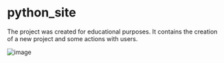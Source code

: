 # python_site
The project was created for educational purposes. It contains the creation of a new project and some actions with users.

![image](https://github.com/Muksaflash/python_site/assets/67598186/cf2baf22-e547-49fd-b2f2-f6318af43fbd)

